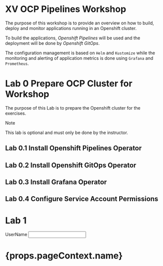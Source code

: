 # XV OCP Pipelines Workshop

The purpose of this workshop is to provide an overview on how to build, deploy and monitor applications running in an Openshift cluster.

To build the applications, *Openshift Pipelines* will be used and the deployment will be done by *Openshift GitOps*.

The configuration management is based on `Helm` and `Kustomize` while the monitoring and alerting of application metrics is done using `Grafana` and `Prometheus`.

# Lab 0 Prepare OCP Cluster for Workshop

The purpose of this Lab is to prepare the Openshift cluster for the exercises.

> [!NOTE]
> This lab is optional and must only be done by the instructor.

## Lab 0.1 Install Openshift Pipelines Operator

## Lab 0.2 Install Openshift GitOps Operator

## Lab 0.3 Install Grafana Operator

## Lab 0.4 Configure Service Account Permissions

# Lab 1

UserName <input type="text" id="name" name="name"/>

<h1>{props.pageContext.name}</h1>
  